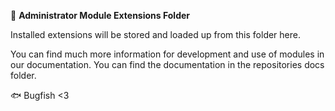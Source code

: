 📁 **Administrator Module Extensions Folder**

Installed extensions will be stored and loaded up from this folder here.

You can find much more information for development and use of modules in our documentation. You can find the documentation in the repositories docs folder.

🐟 Bugfish <3
